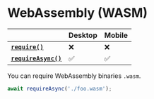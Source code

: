 # WebAssembly (WASM)

|                                       | Desktop | Mobile |
| ------------------------------------- | ------- | ------ |
| **[`require()`][require]**           | ❌       | ❌      |
| **[`requireAsync()`][requireAsync]** | ✅       | ✅      |

You can require WebAssembly binaries `.wasm`.

```js
await requireAsync('./foo.wasm');
```

[require]: ./core-functions.md#require
[requireAsync]: ./core-functions.md#requireasync
